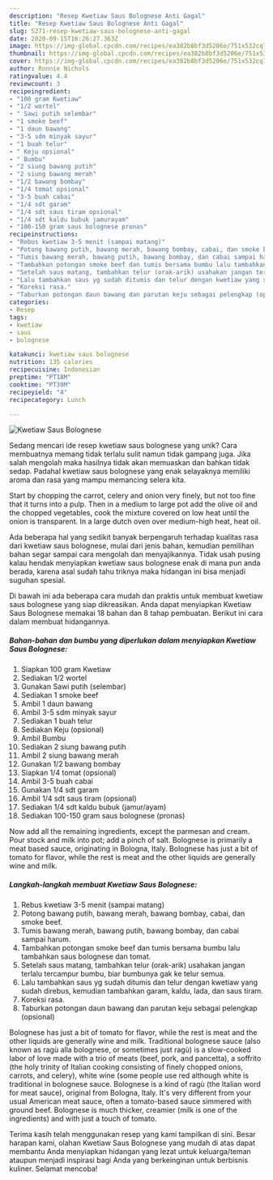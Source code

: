 ```yaml
---
description: "Resep Kwetiaw Saus Bolognese Anti Gagal"
title: "Resep Kwetiaw Saus Bolognese Anti Gagal"
slug: 5271-resep-kwetiaw-saus-bolognese-anti-gagal
date: 2020-09-15T16:26:27.363Z
image: https://img-global.cpcdn.com/recipes/ea382b8bf3d5206e/751x532cq70/kwetiaw-saus-bolognese-foto-resep-utama.jpg
thumbnail: https://img-global.cpcdn.com/recipes/ea382b8bf3d5206e/751x532cq70/kwetiaw-saus-bolognese-foto-resep-utama.jpg
cover: https://img-global.cpcdn.com/recipes/ea382b8bf3d5206e/751x532cq70/kwetiaw-saus-bolognese-foto-resep-utama.jpg
author: Ronnie Nichols
ratingvalue: 4.4
reviewcount: 3
recipeingredient:
- "100 gram Kwetiaw"
- "1/2 wortel"
- " Sawi putih selembar"
- "1 smoke beef"
- "1 daun bawang"
- "3-5 sdm minyak sayur"
- "1 buah telur"
- " Keju opsional"
- " Bumbu"
- "2 siung bawang putih"
- "2 siung bawang merah"
- "1/2 bawang bombay"
- "1/4 tomat opsional"
- "3-5 buah cabai"
- "1/4 sdt garam"
- "1/4 sdt saus tiram opsional"
- "1/4 sdt kaldu bubuk jamurayam"
- "100-150 gram saus bolognese pronas"
recipeinstructions:
- "Rebus kwetiaw 3-5 menit (sampai matang)"
- "Potong bawang putih, bawang merah, bawang bombay, cabai, dan smoke beef."
- "Tumis bawang merah, bawang putih, bawang bombay, dan cabai sampai harum."
- "Tambahkan potongan smoke beef dan tumis bersama bumbu lalu tambahkan saus bolognese dan tomat."
- "Setelah saus matang, tambahkan telur (orak-arik) usahakan jangan terlalu tercampur bumbu, biar bumbunya gak ke telur semua."
- "Lalu tambahkan saus yg sudah ditumis dan telur dengan kwetiaw yang sudah direbus, kemudian tambahkan garam, kaldu, lada, dan saus tiram."
- "Koreksi rasa."
- "Taburkan potongan daun bawang dan parutan keju sebagai pelengkap (opsional)"
categories:
- Resep
tags:
- kwetiaw
- saus
- bolognese

katakunci: kwetiaw saus bolognese 
nutrition: 135 calories
recipecuisine: Indonesian
preptime: "PT18M"
cooktime: "PT39M"
recipeyield: "4"
recipecategory: Lunch

---
```



![Kwetiaw Saus Bolognese](https://img-global.cpcdn.com/recipes/ea382b8bf3d5206e/751x532cq70/kwetiaw-saus-bolognese-foto-resep-utama.jpg)

Sedang mencari ide resep kwetiaw saus bolognese yang unik? Cara membuatnya memang tidak terlalu sulit namun tidak gampang juga. Jika salah mengolah maka hasilnya tidak akan memuaskan dan bahkan tidak sedap. Padahal kwetiaw saus bolognese yang enak selayaknya memiliki aroma dan rasa yang mampu memancing selera kita.

Start by chopping the carrot, celery and onion very finely, but not too fine that it turns into a pulp. Then in a medium to large pot add the olive oil and the chopped vegetables, cook the mixture covered on low heat until the onion is transparent. In a large dutch oven over medium-high heat, heat oil.

Ada beberapa hal yang sedikit banyak berpengaruh terhadap kualitas rasa dari kwetiaw saus bolognese, mulai dari jenis bahan, kemudian pemilihan bahan segar sampai cara mengolah dan menyajikannya. Tidak usah pusing kalau hendak menyiapkan kwetiaw saus bolognese enak di mana pun anda berada, karena asal sudah tahu triknya maka hidangan ini bisa menjadi suguhan spesial.


Di bawah ini ada beberapa cara mudah dan praktis untuk membuat kwetiaw saus bolognese yang siap dikreasikan. Anda dapat menyiapkan Kwetiaw Saus Bolognese memakai 18 bahan dan 8 tahap pembuatan. Berikut ini cara dalam membuat hidangannya.

<!--inarticleads1-->

##### Bahan-bahan dan bumbu yang diperlukan dalam menyiapkan Kwetiaw Saus Bolognese:

1. Siapkan 100 gram Kwetiaw
1. Sediakan 1/2 wortel
1. Gunakan  Sawi putih (selembar)
1. Sediakan 1 smoke beef
1. Ambil 1 daun bawang
1. Ambil 3-5 sdm minyak sayur
1. Sediakan 1 buah telur
1. Sediakan  Keju (opsional)
1. Ambil  Bumbu
1. Sediakan 2 siung bawang putih
1. Ambil 2 siung bawang merah
1. Gunakan 1/2 bawang bombay
1. Siapkan 1/4 tomat (opsional)
1. Ambil 3-5 buah cabai
1. Gunakan 1/4 sdt garam
1. Ambil 1/4 sdt saus tiram (opsional)
1. Sediakan 1/4 sdt kaldu bubuk (jamur/ayam)
1. Sediakan 100-150 gram saus bolognese (pronas)


Now add all the remaining ingredients, except the parmesan and cream. Pour stock and milk into pot; add a pinch of salt. Bolognese is primarily a meat based sauce, originating in Bologna, Italy. Bolognese has just a bit of tomato for flavor, while the rest is meat and the other liquids are generally wine and milk. 

<!--inarticleads2-->

##### Langkah-langkah membuat Kwetiaw Saus Bolognese:

1. Rebus kwetiaw 3-5 menit (sampai matang)
1. Potong bawang putih, bawang merah, bawang bombay, cabai, dan smoke beef.
1. Tumis bawang merah, bawang putih, bawang bombay, dan cabai sampai harum.
1. Tambahkan potongan smoke beef dan tumis bersama bumbu lalu tambahkan saus bolognese dan tomat.
1. Setelah saus matang, tambahkan telur (orak-arik) usahakan jangan terlalu tercampur bumbu, biar bumbunya gak ke telur semua.
1. Lalu tambahkan saus yg sudah ditumis dan telur dengan kwetiaw yang sudah direbus, kemudian tambahkan garam, kaldu, lada, dan saus tiram.
1. Koreksi rasa.
1. Taburkan potongan daun bawang dan parutan keju sebagai pelengkap (opsional)


Bolognese has just a bit of tomato for flavor, while the rest is meat and the other liquids are generally wine and milk. Traditional bolognese sauce (also known as ragù alla bolognese, or sometimes just ragù) is a slow-cooked labor of love made with a trio of meats (beef, pork, and pancetta), a soffrito (the holy trinity of Italian cooking consisting of finely chopped onions, carrots, and celery), white wine (some people use red although white is traditional in bolognese sauce. Bolognese is a kind of ragù (the Italian word for meat sauce), original from Bologna, Italy. It&#39;s very different from your usual American meat sauce, often a tomato-based sauce simmered with ground beef. Bolognese is much thicker, creamier (milk is one of the ingredients) and with just a touch of tomato. 

Terima kasih telah menggunakan resep yang kami tampilkan di sini. Besar harapan kami, olahan Kwetiaw Saus Bolognese yang mudah di atas dapat membantu Anda menyiapkan hidangan yang lezat untuk keluarga/teman ataupun menjadi inspirasi bagi Anda yang berkeinginan untuk berbisnis kuliner. Selamat mencoba!
